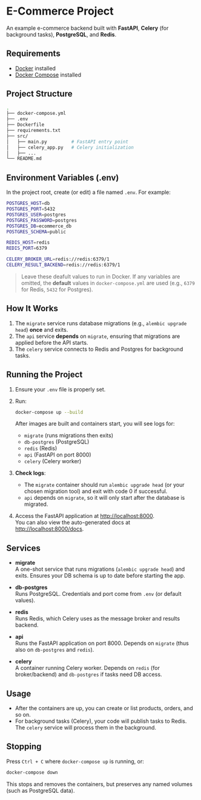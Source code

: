 # E-Commerce Project

An example e-commerce backend built with **FastAPI**, **Celery** (for background tasks), **PostgreSQL**, and **Redis**.

## Requirements

- [Docker](https://docs.docker.com/get-docker/) installed  
- [Docker Compose](https://docs.docker.com/compose/install/) installed

## Project Structure

```bash
.
├── docker-compose.yml
├── .env
├── Dockerfile
├── requirements.txt
├── src/
│   ├── main.py         # FastAPI entry point
│   ├── celery_app.py   # Celery initialization
│   ├── ...
└── README.md
```

## Environment Variables (.env)

In the project root, create (or edit) a file named `.env`. For example:

```bash
POSTGRES_HOST=db
POSTGRES_PORT=5432
POSTGRES_USER=postgres
POSTGRES_PASSWORD=postgres
POSTGRES_DB=ecommerce_db
POSTGRES_SCHEMA=public

REDIS_HOST=redis
REDIS_PORT=6379

CELERY_BROKER_URL=redis://redis:6379/1
CELERY_RESULT_BACKEND=redis://redis:6379/1
```

> Leave these deafult values to run in Docker. If any variables are omitted, the **default** values in `docker-compose.yml` are used (e.g., `6379` for Redis, `5432` for Postgres).

## How It Works

1. The `migrate` service runs database migrations (e.g., `alembic upgrade head`) **once** and exits.
2. The `api` service **depends** on `migrate`, ensuring that migrations are applied before the API starts.
3. The `celery` service connects to Redis and Postgres for background tasks.

## Running the Project

1. Ensure your `.env` file is properly set.
2. Run:

   ```bash
   docker-compose up --build
   ```

   After images are built and containers start, you will see logs for:
   - `migrate` (runs migrations then exits)
   - `db-postgres` (PostgreSQL)
   - `redis` (Redis)
   - `api` (FastAPI on port 8000)
   - `celery` (Celery worker)

3. **Check logs**:
   - The `migrate` container should run `alembic upgrade head` (or your chosen migration tool) and exit with code 0 if successful.
   - `api` depends on `migrate`, so it will only start after the database is migrated.

4. Access the FastAPI application at [http://localhost:8000](http://localhost:8000).  
   You can also view the auto-generated docs at [http://localhost:8000/docs](http://localhost:8000/docs).

## Services

- **migrate**  
  A one-shot service that runs migrations (`alembic upgrade head`) and exits. Ensures your DB schema is up to date before starting the app.

- **db-postgres**  
  Runs PostgreSQL. Credentials and port come from `.env` (or default values).

- **redis**  
  Runs Redis, which Celery uses as the message broker and results backend.

- **api**  
  Runs the FastAPI application on port 8000. Depends on `migrate` (thus also on `db-postgres` and `redis`).

- **celery**  
  A container running Celery worker. Depends on `redis` (for broker/backend) and `db-postgres` if tasks need DB access.

## Usage

- After the containers are up, you can create or list products, orders, and so on.
- For background tasks (Celery), your code will publish tasks to Redis. The `celery` service will process them in the background.

## Stopping

Press `Ctrl + C` where `docker-compose up` is running, or:

```bash
docker-compose down
```

This stops and removes the containers, but preserves any named volumes (such as PostgreSQL data).
